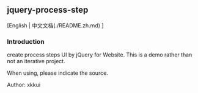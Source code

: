 ## jquery-process-step
[English | 中文文档(./README.zh.md) ]

### Introduction
create process steps UI by jQuery for Website.
This is a demo rather than not an iterative project.

When using, please indicate the source.

Author: xkkui
